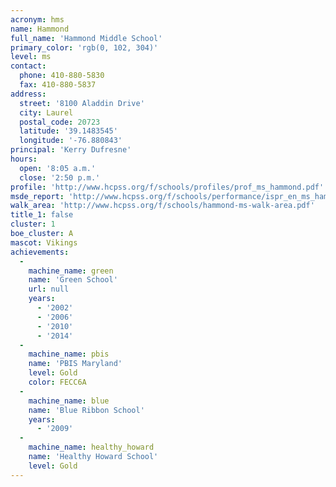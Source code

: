 ```yaml
---
acronym: hms
name: Hammond
full_name: 'Hammond Middle School'
primary_color: 'rgb(0, 102, 304)'
level: ms
contact:
  phone: 410-880-5830
  fax: 410-880-5837
address:
  street: '8100 Aladdin Drive'
  city: Laurel
  postal_code: 20723
  latitude: '39.1483545'
  longitude: '-76.880843'
principal: 'Kerry Dufresne'
hours:
  open: '8:05 a.m.'
  close: '2:50 p.m.'
profile: 'http://www.hcpss.org/f/schools/profiles/prof_ms_hammond.pdf'
msde_report: 'http://www.hcpss.org/f/schools/performance/ispr_en_ms_hammond.pdf'
walk_area: 'http://www.hcpss.org/f/schools/hammond-ms-walk-area.pdf'
title_1: false
cluster: 1
boe_cluster: A
mascot: Vikings
achievements:
  -
    machine_name: green
    name: 'Green School'
    url: null
    years:
      - '2002'
      - '2006'
      - '2010'
      - '2014'
  -
    machine_name: pbis
    name: 'PBIS Maryland'
    level: Gold
    color: FECC6A
  -
    machine_name: blue
    name: 'Blue Ribbon School'
    years:
      - '2009'
  -
    machine_name: healthy_howard
    name: 'Healthy Howard School'
    level: Gold
---
```

